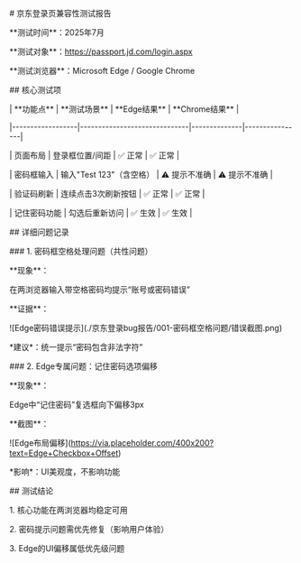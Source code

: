 \# 京东登录页兼容性测试报告

\*\*测试时间\*\*：2025年7月

\*\*测试对象\*\*：https://passport.jd.com/login.aspx

\*\*测试浏览器\*\*：Microsoft Edge  / Google Chrome

\## 核心测试项

| \*\*功能点\*\*       | \*\*测试场景\*\*                  | \*\*Edge结果\*\* | \*\*Chrome结果\*\* |

|------------------|------------------------------|--------------|----------------|

| 页面布局         | 登录框位置/间距               | ✅ 正常       | ✅ 正常         |

| 密码框输入       | 输入"Test 123"（含空格）      | ⚠️ 提示不准确 | ⚠️ 提示不准确   |

| 验证码刷新       | 连续点击3次刷新按钮           | ✅ 正常       | ✅ 正常         |

| 记住密码功能     | 勾选后重新访问                | ✅ 生效       | ✅ 生效         |



\## 详细问题记录

\### 1. 密码框空格处理问题（共性问题）

\*\*现象\*\*：

在两浏览器输入带空格密码均提示“账号或密码错误”

\*\*证据\*\*：

!\[Edge密码错误提示](./京东登录bug报告/001-密码框空格问题/错误截图.png)

\*建议\*：统一提示“密码包含非法字符”



\### 2. Edge专属问题：记住密码选项偏移

\*\*现象\*\*：

Edge中“记住密码”复选框向下偏移3px

\*\*截图\*\*：

!\[Edge布局偏移](https://via.placeholder.com/400x200?text=Edge+Checkbox+Offset)

\*影响\*：UI美观度，不影响功能



\## 测试结论

1\. 核心功能在两浏览器均稳定可用

2\. 密码提示问题需优先修复（影响用户体验）

3\. Edge的UI偏移属低优先级问题

